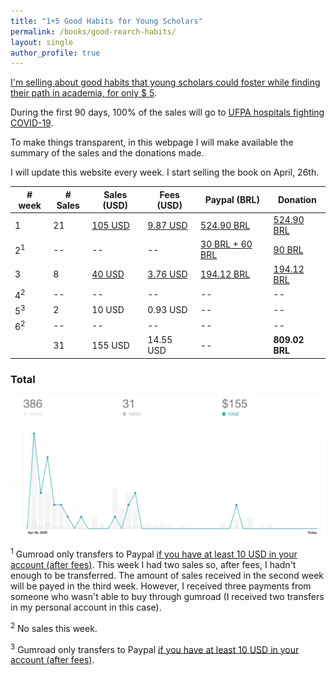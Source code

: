 ```yaml
---
title: "1+5 Good Habits for Young Scholars"
permalink: /books/good-rearch-habits/
layout: single
author_profile: true
---
```


[I'm selling about good habits that young scholars could foster while finding their path in academia, for only $ 5](http://gum.co/good-research-habits).

During the first 90 days, 100% of the sales will go to [UFPA hospitals fighting COVID-19](https://coronavirus.ufpa.br/doacoes).

To make things transparent, in this webpage I will make available the summary of the sales and the donations made.

I will update this website every week. I start selling the book on April, 26th.


| # week | # Sales  |   Sales (USD)  | Fees (USD) | Paypal (BRL) | Donation |
|--------|----------|----------------|------------|--------------|----------|
| 1      |  21        | [105 USD](/lost+found/book-sales/books-gumroad-w1.png)        |         [9.87 USD](/lost+found/book-sales/books-gumroad-w1.png)  |      [524.90 BRL](/lost+found/book-sales/books-paypal-w1.png)  | [524.90 BRL](/lost+found/book-sales/book-transfer-w1.jpg)  |
| 2<sup>1</sup> | --    | --         | --         | [30 BRL + 60 BRL](/lost+found/book-sales/books-gumroad-w2.jpeg)   | [90 BRL](/lost+found/book-sales/book-transfer-w2.jpeg)   |
| 3      |  8       | [40 USD](/lost+found/book-sales/books-gumroad-w3.png)       | [3.76 USD](/lost+found/book-sales/books-gumroad-w3.png)  | [194.12 BRL](/lost+found/book-sales/books-paypal-w3.png)      | [194.12 BRL](/lost+found/book-sales/book-transfer-w3.jpeg)  |
| 4<sup>2</sup>       | --          | --         | --             | --   | -- |
| 5<sup>3</sup>       | 2           | 10 USD     | 0.93 USD       | --   | -- |
| 6<sup>2</sup>       | --          | --         | --             | --   | -- |
|                     |  31         | 155 USD    | 14.55 USD      | --   | **809.02 BRL** |    

### Total
<img src="/lost+found/book-sales/books-total.png">


<sup>1</sup> Gumroad only transfers to Paypal [if you have at least 10 USD in your account (after fees)](https://help.gumroad.com/article/13-getting-paid). This week I had two sales so, after fees, I hadn't enough to be transferred. The amount of sales received in the second week will be payed in the third week. However, I received three payments from someone who wasn't able to buy through gumroad (I received two transfers in my personal account in this case).


<sup>2</sup> No sales this week.

<sup>3</sup> Gumroad only transfers to Paypal [if you have at least 10 USD in your account (after fees)](https://help.gumroad.com/article/13-getting-paid).
